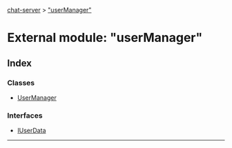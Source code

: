 [chat-server](../README.md) > ["userManager"](../modules/_usermanager_.md)

# External module: "userManager"

## Index

### Classes

* [UserManager](../classes/_usermanager_.usermanager.md)

### Interfaces

* [IUserData](../interfaces/_usermanager_.iuserdata.md)

---

